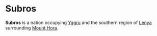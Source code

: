# Subros

**Subros** is a nation occupying [Yggru](../../geography/continents/esterfell/yggru) and the southern region of [Lenya](../../geography/continents/esterfell/lenya) surrounding [Mount Hora](../../geography/continents/esterfell/lenya/mount-hora).
